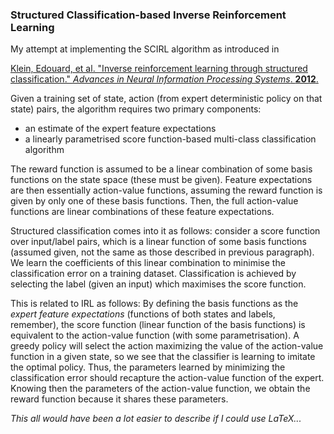 ### Structured Classification-based Inverse Reinforcement Learning
My attempt at implementing the SCIRL algorithm as introduced in  

[Klein, Edouard, et al. "Inverse reinforcement learning through structured
classification." *Advances in Neural Information Processing Systems*. **2012**.](http://papers.nips.cc/paper/4551-inverse)

Given a training set of state, action (from expert deterministic policy on that
state) pairs, the algorithm requires two primary components:
- an estimate of the expert feature expectations
- a linearly parametrised score function-based multi-class classification
  algorithm

The reward function is assumed to be a linear combination of some basis 
functions on the state space (these must be given). Feature expectations are 
then essentially action-value functions, assuming the reward function is given
by only one of these basis functions. Then, the full action-value functions are
linear combinations of these feature expectations.

Structured classification comes into it as follows: consider a score function
over input/label pairs, which is a linear function of some basis functions
(assumed given, not the same as those described in previous paragraph). We 
learn the coefficients of this linear combination to minimise the 
classification error on a training dataset. Classification is achieved by 
selecting the label (given an input) which maximises the score function.

This is related to IRL as follows: By defining the basis functions as the 
*expert feature expectations* (functions of both states and labels, remember),
the score function (linear function of the basis functions) is equivalent to
the action-value function (with some parametrisation). A greedy policy will 
select the action maximizing the value of the action-value function in a given
state, so we see that the classifier is learning to imitate the optimal policy.
Thus, the parameters learned by minimizing the classification error should
recapture the action-value function of the expert. Knowing then the parameters
of the action-value function, we obtain the reward function because it shares
these parameters.

*This all would have been a lot easier to describe if I could use LaTeX...*
